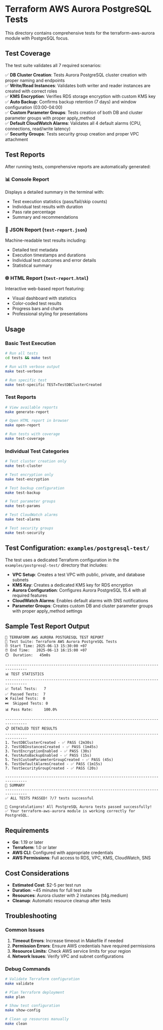 # Terraform AWS Aurora PostgreSQL Tests

This directory contains comprehensive tests for the terraform-aws-aurora module with PostgreSQL focus.

## Test Coverage

The test suite validates all 7 required scenarios:

✅ **DB Cluster Creation**: Tests Aurora PostgreSQL cluster creation with proper naming and endpoints  
✅ **Write/Read Instances**: Validates both writer and reader instances are created with correct roles  
✅ **KMS Encryption**: Verifies RDS storage encryption with custom KMS key  
✅ **Auto Backup**: Confirms backup retention (7 days) and window configuration (03:00-04:00)  
✅ **Custom Parameter Groups**: Tests creation of both DB and cluster parameter groups with proper apply_method  
✅ **Default CloudWatch Alarms**: Validates all 4 default alarms (CPU, connections, read/write latency)  
✅ **Security Groups**: Tests security group creation and proper VPC attachment  

## Test Reports

After running tests, comprehensive reports are automatically generated:

### 📊 Console Report
Displays a detailed summary in the terminal with:
- Test execution statistics (pass/fail/skip counts)
- Individual test results with duration
- Pass rate percentage
- Summary and recommendations

### 📄 JSON Report (`test-report.json`)
Machine-readable test results including:
- Detailed test metadata
- Execution timestamps and durations
- Individual test outcomes and error details
- Statistical summary

### 🌐 HTML Report (`test-report.html`)
Interactive web-based report featuring:
- Visual dashboard with statistics
- Color-coded test results
- Progress bars and charts
- Professional styling for presentations

## Usage

### Basic Test Execution
```bash
# Run all tests
cd tests && make test

# Run with verbose output
make test-verbose

# Run specific test
make test-specific TEST=TestDBClusterCreated
```

### Test Reports
```bash
# View available reports
make generate-report

# Open HTML report in browser
make open-report

# Run tests with coverage
make test-coverage
```

### Individual Test Categories
```bash
# Test cluster creation only
make test-cluster

# Test encryption only
make test-encryption

# Test backup configuration
make test-backup

# Test parameter groups
make test-params

# Test CloudWatch alarms
make test-alarms

# Test security groups
make test-security
```

## Test Configuration: `examples/postgresql-test/`

The test uses a dedicated Terraform configuration in the `examples/postgresql-test/` directory that includes:

- **VPC Setup**: Creates a test VPC with public, private, and database subnets
- **KMS Key**: Creates a dedicated KMS key for RDS encryption
- **Aurora Configuration**: Configures Aurora PostgreSQL 15.4 with all required features
- **CloudWatch Alarms**: Enables default alarms with SNS notifications
- **Parameter Groups**: Creates custom DB and cluster parameter groups with proper apply_method settings

## Sample Test Report Output

```
🧪 TERRAFORM AWS AURORA POSTGRESQL TEST REPORT
📅 Test Suite: Terraform AWS Aurora PostgreSQL Tests
⏰ Start Time: 2025-06-13 15:30:00 +07
⏰ End Time:   2025-06-13 16:15:00 +07
⏱️  Duration:   45m0s

--------------------------------------------------------------------------------
📊 TEST STATISTICS
--------------------------------------------------------------------------------
📈 Total Tests:   7
✅ Passed Tests:  7
❌ Failed Tests:  0
⏭️  Skipped Tests: 0
📊 Pass Rate:     100.0%

--------------------------------------------------------------------------------
📋 DETAILED TEST RESULTS
--------------------------------------------------------------------------------
1. TestDBClusterCreated - ✅ PASS (2m30s)
2. TestDBInstancesCreated - ✅ PASS (1m45s)
3. TestEncryptionEnabled - ✅ PASS (30s)
4. TestAutoBackupEnabled - ✅ PASS (15s)
5. TestCustomParameterGroupCreated - ✅ PASS (45s)
6. TestDefaultAlarmsCreated - ✅ PASS (1m15s)
7. TestSecurityGroupCreated - ✅ PASS (20s)

--------------------------------------------------------------------------------
📝 SUMMARY
--------------------------------------------------------------------------------
✅ ALL TESTS PASSED! 7/7 tests successful

🎉 Congratulations! All PostgreSQL Aurora tests passed successfully!
✅ Your terraform-aws-aurora module is working correctly for PostgreSQL.
```

## Requirements

- **Go**: 1.19 or later
- **Terraform**: 1.0 or later
- **AWS CLI**: Configured with appropriate credentials
- **AWS Permissions**: Full access to RDS, VPC, KMS, CloudWatch, SNS

## Cost Considerations

- **Estimated Cost**: $2-5 per test run
- **Duration**: ~45 minutes for full test suite
- **Resources**: Aurora cluster with 2 instances (t4g.medium)
- **Cleanup**: Automatic resource cleanup after tests

## Troubleshooting

### Common Issues

1. **Timeout Errors**: Increase timeout in Makefile if needed
2. **Permission Errors**: Ensure AWS credentials have required permissions
3. **Resource Limits**: Check AWS service limits for your region
4. **Network Issues**: Verify VPC and subnet configurations

### Debug Commands
```bash
# Validate Terraform configuration
make validate

# Plan Terraform deployment
make plan

# Show test configuration
make show-config

# Clean up resources manually
make clean
```
